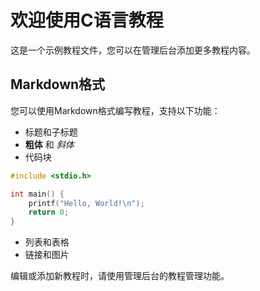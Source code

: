 # 欢迎使用C语言教程

这是一个示例教程文件，您可以在管理后台添加更多教程内容。

## Markdown格式

您可以使用Markdown格式编写教程，支持以下功能：

- 标题和子标题
- **粗体** 和 *斜体*
- 代码块

```c
#include <stdio.h>

int main() {
    printf("Hello, World!\n");
    return 0;
}
```

- 列表和表格
- 链接和图片

编辑或添加新教程时，请使用管理后台的教程管理功能。